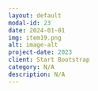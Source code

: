 ```yaml
---
layout: default
modal-id: 23
date: 2024-01-01
img: item19.png
alt: image-alt
project-date: 2023
client: Start Bootstrap
category: N/A
description: N/A
---
```


